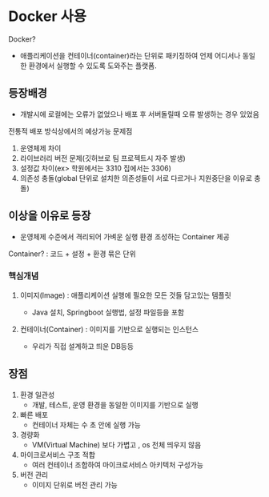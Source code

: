 # Docker 사용 

Docker?
- 애플리케이션을 컨테이너(container)라는 단위로 패키징하여 언제 어디서나 동일한 환경에서 실행할 수 있도록 도와주는 플랫폼.

## 등장배경
- 개발시에 로컬에는 오류가 없었으나 배포 후 서버돌릴때 오류 발생하는 경우 있었음

전통적 배포 방식상에서의 예상가능 문제점
1. 운영체제 차이
2. 라이브러리 버전 문제(깃허브로 팀 프로젝트시 자주 발생)
3. 설정값 차이(ex> 학원에서는 3310 집에서는 3306)
4. 의존성 충돌(global 단위로 설치한 의존성들이 서로 다르거나 지원중단을 이유로 충돌)

## 이상을 이유로 등장
- 운영체제 수준에서 격리되어 가벼운 실행 환경 조성하는 Container 제공

Container? : 코드 + 설정 + 환경 묶은 단위

### 핵심개념

1. 이미지(Image) : 애플리케이션 실행에 필요한 모든 것들 담고있는 템플릿
    - Java 설치, Springboot 실행법, 설정 파일등을 포함

2. 컨테이너(Container) : 이미지를 기반으로 실행되는 인스턴스
    - 우리가 직접 설계하고 띄운 DB등등

## 장점

1. 환경 일관성
    - 개발, 테스트, 운영 환경을 동일한 이미지를 기반으로 실행
2. 빠른 배포
    - 컨테이너 자체는 수 초 안에 실행 가능
3. 경량화
    - VM(Virtual Machine) 보다 가볍고 , os 전체 띄우지 않음
4. 마이크로서비스 구조 적합
    - 여러 컨테이너 조합하여 마이크로서비스 아키텍처 구성가능
5. 버전 관리
    - 이미지 단위로 버전 관리 가능